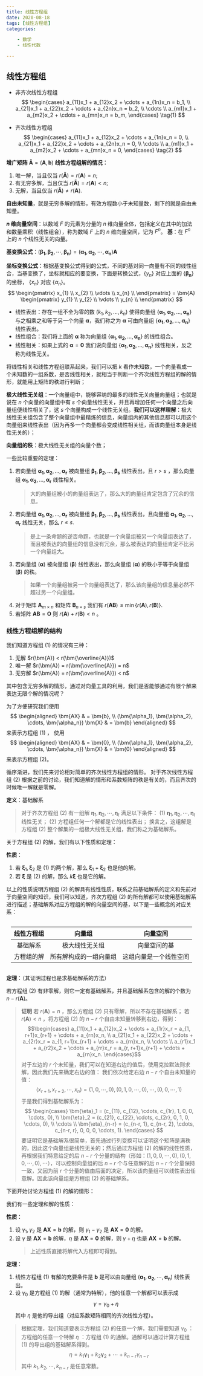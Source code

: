 ```yaml
---
title: 线性方程组
date: 2020-08-18
tags: [线性方程组]
categories: 

    - 数学
    - 线性代数

---
```


<style>
.center {
  width: auto;
  display: table;
  margin-left: auto;
  margin-right: auto;
}
// 图片居中
img {
    position: relative;
    left: 50%;
    transform: translateX(-50%);
}
</style>

## 线性方程组

* 非齐次线性方程组
  $$
  \begin{cases}
    a_{11}x_1 + a_{12}x_2 + \cdots + a_{1n}x_n = b_1, \\
    a_{21}x_1 + a_{22}x_2 + \cdots + a_{2n}x_n = b_2, \\
    \cdots \\
    a_{m1}x_1 + a_{m2}x_2 + \cdots + a_{mn}x_n = b_m,
  \end{cases} \tag{1}
  $$

* 齐次线性方程组
  $$
  \begin{cases}
    a_{11}x_1 + a_{12}x_2 + \cdots + a_{1n}x_n = 0, \\
    a_{21}x_1 + a_{22}x_2 + \cdots + a_{2n}x_n = 0, \\
    \cdots \\
    a_{m1}x_1 + a_{m2}x_2 + \cdots + a_{mn}x_n = 0,
   \end{cases} \tag{2}
  $$

**增广矩阵** $\bm{\tilde{A}} = (\bm{A}, \bm{b})$
**线性方程组解的情况：**

1. 唯一解，当且仅当 $r(\bm{\tilde{A}}) = r(\bm{A}) = n$;
2. 有无穷多解，当且仅当 $r(\bm{\tilde{A}}) = r(\bm{A}) \lt n$;
3. 无解，当且仅当 $r(\bm{\tilde{A}}) \neq r(\bm{A})$.

**自由未知量**，就是无穷多解的情形，有效方程数小于未知量数，剩下的就是自由未知量。

**$n$ 维向量空间**：以数域 $F$ 的元素为分量的 $n$ 维向量全体，包括定义在其中的加法和数量乘积（线性组合），称为数域 $F$ 上的 $n$ 维向量空间，记为 $F^n$。
**基**：在 $F^n$ 上的 $n$ 个线性无关的向量。

**基变换公式**：$(\bm{\beta_1}, \bm{\beta_2}, \cdots, \bm{\beta_n}) = (\bm{\alpha_1}, \bm{\alpha_2}, \cdots, \bm{\alpha_n}) \bm{A}$

**坐标变换公式**：根据基变换公式得到的公式，不同的基对同一向量有不同的线性组合，当基变换了，坐标就相应的要变换，下面是转换公式，$\{y_n\}$ 对应上面的 $\{\bm{\beta_n}\}$ 的坐标， $\{x_n\}$ 对应 $\{\alpha_n\}$。
$$
\begin{pmatrix}
x_{1} \\
x_{2} \\
\vdots \\
x_{n} \\
\end{pmatrix} =
\bm{A}
\begin{pmatrix}
y_{1} \\
y_{2} \\
\vdots \\
y_{n} \\
\end{pmatrix}
$$

* 线性表出：存在一组不全为零的数 $(k_1, k_2, \dots, k_n)$ 使得向量组 $\{\bm{\alpha_1}, \bm{\alpha_2}, \dots, \bm{\alpha_n}\}$ 与之相乘之和等于另一个向量 $\bm{\alpha}$，我们称之为 $\bm{\alpha}$ 可由向量组 $\{\bm{\alpha_1}, \bm{\alpha_2}, \dots, \bm{\alpha_n}\}$ 线性表出。
* 线性组合：我们将上面的 $\bm{\alpha}$ 称为向量组 $\{\bm{\alpha_1}, \bm{\alpha_2}, \dots, \bm{\alpha_n}\}$ 的线性组合。
* 线性相关：如果上式的 $\bm{\alpha} = \bm{0}$ 我们说向量组 $\{\bm{\alpha_1}, \bm{\alpha_2}, \dots, \bm{\alpha_n}\}$ 线性相关，反之称为线性无关。

将线性相关和线性方程组联系起来，我们可以把 $k$ 看作未知数，一个向量看成一个未知数的一组系数，是否线性相关，就相当于判断一个齐次线性方程组的解的情形，就能用上矩阵的秩进行判断；

**极大线性无关组**：一个向量组中，能够容纳的最多的线性无关向量向量组；也就是说在 $n$ 个向量的向量组中有 $s$ 个向量线性无关，并且再增加任何一个向量之后向量组便线性相关了，这 $s$ 个向量构成一个线性无关组。**我们可以这样理解**：极大线性无关组包含了整个向量组中最精炼的信息，向量组内的其他信息都可以用这个向量组来线性表出（因为再多一个向量都会变成线性相关组，而该向量组本身是线性无关的）；

**向量组的秩**：极大线性无关组的向量个数；

一些比较重要的定理：

1. 若向量组 $\bm{\alpha_1}, \bm{\alpha_2}, \dots, \bm{\alpha_r}$ 被向量组 $\bm{\beta_1}, \bm{\beta_2}, \dots, \bm{\beta_s}$ 线性表出，且 $r \gt s$ ，那么向量组 $\bm{\alpha_1}, \bm{\alpha_2}, \dots, \bm{\alpha_r}$ 线性相关。
   > 大的向量组被小的向量组表达了，那么大的向量组肯定包含了冗余的信息。
2. 若向量组 $\bm{\alpha_1}, \bm{\alpha_2}, \dots, \bm{\alpha_r}$ 被向量组 $\bm{\beta_1}, \bm{\beta_2}, \dots, \bm{\beta_s}$ 线性表出，且向量组 $\bm{\alpha_1}, \bm{\alpha_2}, \dots, \bm{\alpha_r}$ 线性无关，那么 $r \leqslant s$.
   > 是上一条命题的逆否命题，也就是一个向量组被另一个向量组表达了，而且被表达的向量组的信息没有冗余，那么被表达的向量组肯定不比另一个向量组大。
3. 若向量组 $(\bm{\alpha})$ 被向量组 $(\bm{\beta})$ 线性表出，那么向量组 $(\bm{\alpha})$ 的秩小于等于向量组 $(\bm{\beta})$ 的秩。
   > 如果一个向量组被另一个向量组表达了，那么该向量组的信息量必然不超过另一个向量组。
4. 对于矩阵 $\bm{A}_{m \times n}$ 和矩阵 $\bm{B}_{n \times s}$ 我们有 $r(\bm{AB}) \leqslant \min \{r(\bm{A}), r(\bm{B})\}$.
5. 若矩阵 $\bm{A}\bm{B} = \bm{O}$ 则 $r(\bm{A}) + r(\bm{B}) \lt n$ 。

### 线性方程组解的结构

我们知道方程组 $(1)$ 的情况有三种：

1. 无解 $r(\bm{A}) < r(\bm{\overline{A}})$
2. 唯一解 $r(\bm{A}) = r(\bm{\overline{A}}) = n$
3. 无穷解 $r(\bm{A}) = r(\bm{\overline{A}}) < n$

其中包含无穷多解的情形，通过对向量工具的利用，我们是否能够通过有限个解来表达无限个解的情况呢？

为了方便研究我们使用
$$
\begin{aligned}
\bm{AX} & = \bm{b}, \\
(\bm{\alpha_1}, \bm{\alpha_2}, \cdots, \bm{\alpha_n}) \bm{X} & = \bm{b}
\end{aligned}
$$
来表示方程组 $(1)$ ，
使用
$$
\begin{aligned}
\bm{AX} & = \bm{0}, \\
(\bm{\alpha_1}, \bm{\alpha_2}, \cdots, \bm{\alpha_n}) \bm{X} & = \bm{0}
\end{aligned}
$$
来表示方程组 $(2)$。

循序渐进，我们先来讨论相对简单的齐次线性方程组的情形。
对于齐次线性方程组 $(2)$ 根据之前的讨论，我们知道解的情形和系数矩阵的秩是有关的，而且齐次的时候唯一解就是零解。

**定义**：基础解系

> 对于齐次方程组 $(2)$ 有一组解 $\bm{\eta}_1, \bm{\eta}_2, \cdots, \bm{\eta}_t$ 满足以下条件：
> $(1)$ $\bm{\eta}_1, \bm{\eta}_2, \cdots, \bm{\eta}_t$ 线性无关；
> $(2)$ 方程组任何一个解都是它的线性表出；
> 换言之，这组解是方程组 $(2)$ 整个解集的一组极大线性无关组，我们称之为基础解系。

关于方程组 $(2)$ 的解，我们有以下性质和定理：

**性质**：

1. 若 $\bm{\xi}_1, \bm{\xi}_2$ 是 $(1)$ 的两个解，那么 $\bm{\xi}_1 + \bm{\xi}_2$ 也是他的解。
2. 若 $\bm{\xi}$ 是 $(2)$ 的解，那么 $k\bm{\xi}$ 也是它的解。

以上的性质说明方程组 $(2)$ 的解具有线性性质，联系之前基础解系的定义和先前对于向量空间的知识，我们可以知道，齐次方程组 $(2)$ 的所有解都可以使用基础解系进行描述；基础解系对应方程组的解的向量空间的基，以下是一些概念的对应关系：

<div class="center">

| 线性方程组 |         向量组         |        向量空间        |
| :--------: | :--------------------: | :--------------------: |
|  基础解系  |     极大线性无关组     |      向量空间的基      |
| 方程组的解 | 所有解构成的一组向量组 | 这组向量是一个线性空间 |

</div>

**定理**：（其证明过程也是求基础解系的方法）

若方程组 $(2)$ 有非零解，则它一定有基础解系，并且基础解系包含的解的个数为 $n - r(\bm{A})$。

> **证明**
> 若 $r(\bm{A}) = n$ ，那么方程组 $(2)$ 只有零解，所以不存在基础解系；
> 若 $r(\bm{A}) < n$ ，将方程组 $(2)$ 的 $n - r$ 个自由未知量转移到右边，得到：
> $$\begin{cases}
> a_{11}x_1 + a_{12}x_2 + \cdots + a_{1r}x_r = a_{1, r+1}x_{r+1} + \cdots + a_{rn}x_n, \\
> a_{21}x_1 + a_{22}x_2 + \cdots + a_{2r}x_r = a_{1, r+1}x_{r+1} + \cdots + a_{rn}x_n, \\
> \cdots \\
> a_{r1}x_1 + a_{r2}x_2 + \cdots + a_{rr}x_r = a_{r, r+1}x_{r+1} + \cdots + a_{rn}x_n.
> \end{cases}$$
> 对于左边的 $r$ 个未知量，我们可以在知道右边的值后，使用克拉默法则求解，因此我们先来确定右边的值：
> 我们依次给定右边 $n - r$ 个自由未知量的值：
> $$
> (x_{r+1}, x_{r+2}, \cdots, x_{n}) = (1, 0, \cdots, 0), (0, 1, 0, \cdots, 0), \cdots, (0, 0, \cdots, 1)
> $$
> 于是我们得到基础解系为：
> $$
> \begin{cases}
> \bm{\eta}_1 = (c_{11}, c_{12}, \cdots, c_{1r}, 1, 0, 0, \cdots, 0), \\
> \bm{\eta}_2 = (c_{21}, c_{22}, \cdots, c_{2r}, 0, 1, 0, \cdots, 0), \\
> \cdots \\
> \bm{\eta}_{n-r} = (c_{n-r, 1}, c_{n-r, 2}, \cdots, c_{n-r, r}, 0, 0, 0, \cdots, 1).
> \end{cases}
> $$
> 要证明它是基础解系很简单，首先通过行列变换可以证明这个矩阵是满秩的，因此这个向量组是线性无关的；然后通过方程组 $(2)$ 的解的线性性质，再根据我们特意给定的后 $n - r$ 个分量的结构（形如：$(1, 0, 0, \cdots, 0), (0, 1, 0, \cdots, 0), \cdots$），可以控制向量组的后 $n - r$ 个与任意解的后 $n - r$ 个分量保持一致，又因为前 $r$ 个分量的值由后面的决定，所以该向量组可以线性表出任意解。因此该向量组是方程组 $(2)$ 的基础解系。

下面开始讨论方程组 $(1)$ 的解的情形：

我们有一些定理和解的性质：

**性质**：

1. 设 $\gamma_1, \gamma_2$ 是 $\bm{AX} = \bm{b}$ 的解，则 $\gamma_1 - \gamma_2$ 是 $\bm{AX} = \bm{0}$ 的解。
2. 设 $\gamma$ 是 $\bm{AX} = \bm{b}$ 的解，$\eta$ 是 $\bm{AX} = \bm{0}$ 的解，则 $\gamma + \eta$ 也是 $\bm{AX} = \bm{b}$ 的解。
   > 上述性质直接将解代入方程即可得到。

**定理**：

1. 线性方程组 $(1)$ 有解的充要条件是 $\bm{b}$ 是可以由向量组 $(\bm{\alpha_1}, \bm{\alpha_2}, \cdots, \bm{\alpha_n})$ 线性表出。
2. 设 $\gamma_0$ 是方程组 $(1)$ 的解（通常为特解），他的任意一个解都可以表示成
   $$\gamma = \gamma_0 + \eta$$
其中 $\eta$ 是他的导出组（对应系数矩阵相同的齐次线性方程）。

> 根据定理，我们知道要表示方程组 $(2)$ 的任意一个解，我们需要知道
> $\gamma_0$ ：方程组的任意一个特解
> $\eta$ ：方程组 $(1)$ 的通解。通解可以通过计算方程组 $(1)$ 的导出组的基础解系得到。
> $$
> \eta = k_1 \bm{\gamma}_{1} + k_2 \bm{\gamma}_{2} + \cdots + k_{n-r} \gamma_{n-r}
> $$
> 其中 $k_1, k_2, \cdots, k_{n-r}$ 是任意常数。
